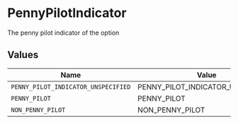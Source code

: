 # PennyPilotIndicator

The penny pilot indicator of the option


## Values

| Name                                | Value                               |
| ----------------------------------- | ----------------------------------- |
| `PENNY_PILOT_INDICATOR_UNSPECIFIED` | PENNY_PILOT_INDICATOR_UNSPECIFIED   |
| `PENNY_PILOT`                       | PENNY_PILOT                         |
| `NON_PENNY_PILOT`                   | NON_PENNY_PILOT                     |